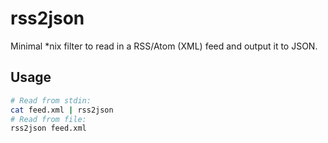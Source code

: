 # rss2json

Minimal *nix filter to read in a RSS/Atom (XML) feed and output it to JSON.

## Usage

```sh
# Read from stdin:
cat feed.xml | rss2json
# Read from file:
rss2json feed.xml
```



